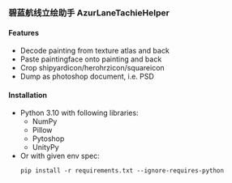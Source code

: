 ### 碧蓝航线立绘助手 AzurLaneTachieHelper

#### Features

- Decode painting from texture atlas and back
- Paste paintingface onto painting and back
- Crop shipyardicon/herohrzicon/squareicon
- Dump as photoshop document, i.e. PSD

#### Installation

- Python 3.10 with following libraries:
  - NumPy
  - Pillow
  - Pytoshop
  - UnityPy
- Or with given env spec:
  ```shell
  pip install -r requirements.txt --ignore-requires-python
  ```